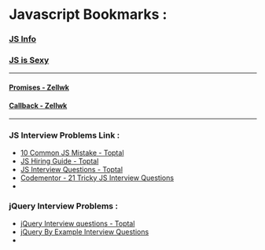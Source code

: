 # Javascript Bookmarks :

### [JS Info](https://javascript.info/)
### [JS is Sexy](http://javascriptissexy.com/)


---

#### [Promises - Zellwk](https://zellwk.com/blog/js-promises/)
#### [Callback - Zellwk](https://zellwk.com/blog/callbacks/)

---

### JS Interview Problems Link :

* [10 Common JS Mistake - Toptal](https://www.toptal.com/javascript/10-most-common-javascript-mistakes)
* [JS Hiring Guide - Toptal](https://www.toptal.com/javascript#hiring-guide)
* [JS Interview Questions - Toptal](https://www.toptal.com/javascript/interview-questions)
* [Codementor - 21 Tricky JS Interview Questions](https://www.codementor.io/nihantanu/21-essential-javascript-tech-interview-practice-questions-answers-du107p62z)
* 

### jQuery Interview Problems :

* [jQuery Interview questions - Toptal](https://www.toptal.com/jquery/interview-questions)
* [jQuery By Example Interview Questions](http://www.jquerybyexample.net/2013/07/latest-jquery-interview-questions-answers.html)
* 

